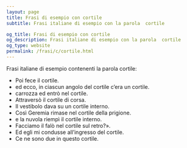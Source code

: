```yaml
---
layout: page
title: Frasi di esempio con cortile 
subtitle: Frasi italiane di esempio con la parola  cortile

og_title: Frasi di esempio con cortile 
og_description: Frasi italiane di esempio con la parola  cortile
og_type: website
permalink: /frasi/c/cortile.html
---
```


Frasi italiane di esempio contenenti la parola cortile:


- Poi fece il cortile.
- ed ecco, in ciascun angolo del cortile c’era un cortile.
- carrozza ed entrò nel cortile.
- Attraversò il cortile di corsa.
- Il vestibolo dava su un cortile interno.
- Così Geremia rimase nel cortile della prigione.
- e la nuvola riempì il cortile interno.
- Facciamo il falò nel cortile sul retro?».
- Ed egli mi condusse all’ingresso del cortile.
- Ce ne sono due in questo cortile.
